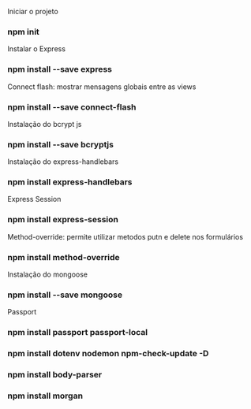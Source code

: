 Iniciar o projeto

### npm init

Instalar o Express

### npm install --save express

Connect flash: mostrar mensagens globais entre as views

### npm install --save connect-flash

Instalação do bcrypt js

### npm install --save bcryptjs

Instalação do express-handlebars

### npm install express-handlebars

Express Session

### npm install express-session

Method-override: permite utilizar metodos putn e delete nos formulários

### npm install method-override

Instalação do mongoose

### npm install --save mongoose

Passport

### npm install passport passport-local

### npm install dotenv nodemon npm-check-update -D

### npm install body-parser

### npm install morgan
